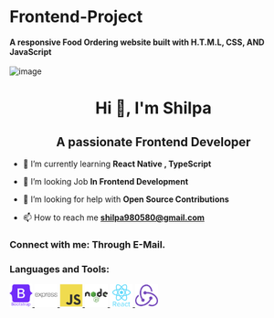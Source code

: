 # Frontend-Project
**A responsive Food Ordering website built with H.T.M.L, CSS, AND JavaScript**
<br><br>
<img width="800" height="600" alt="image" src="https://cdn.dribbble.com/users/1197989/screenshots/5585685/media/139eef797b4034c31cd8189a717c2022.gif" />
<h1 align="center">Hi 👋, I'm Shilpa</h1>
<h2 align="center">A passionate Frontend Developer </h2>

- 🌱 I’m currently learning **React Native , TypeScript**

- 👯 I’m looking Job **In Frontend Development**

- 🤝 I’m looking for help with **Open Source Contributions**

- 📫 How to reach me **shilpa980580@gmail.com**

<h3 align="left">Connect with me: Through E-Mail.</h3>
<p align="left">
</p>

<h3 align="left">Languages and Tools:</h3>
<p align="left"> <a href="https://getbootstrap.com" target="_blank" rel="noreferrer"> <img src="https://raw.githubusercontent.com/devicons/devicon/master/icons/bootstrap/bootstrap-plain-wordmark.svg" alt="bootstrap" width="40" height="40"/> </a> <a href="https://expressjs.com" target="_blank" rel="noreferrer"> <img src="https://raw.githubusercontent.com/devicons/devicon/master/icons/express/express-original-wordmark.svg" alt="express" width="40" height="40"/> </a> <a href="https://developer.mozilla.org/en-US/docs/Web/JavaScript" target="_blank" rel="noreferrer"> <img src="https://raw.githubusercontent.com/devicons/devicon/master/icons/javascript/javascript-original.svg" alt="javascript" width="40" height="40"/> </a> <a href="https://nodejs.org" target="_blank" rel="noreferrer"> <img src="https://raw.githubusercontent.com/devicons/devicon/master/icons/nodejs/nodejs-original-wordmark.svg" alt="nodejs" width="40" height="40"/> </a> <a href="https://reactjs.org/" target="_blank" rel="noreferrer"> <img src="https://raw.githubusercontent.com/devicons/devicon/master/icons/react/react-original-wordmark.svg" alt="react" width="40" height="40"/> </a> <a href="https://redux.js.org" target="_blank" rel="noreferrer"> <img src="https://raw.githubusercontent.com/devicons/devicon/master/icons/redux/redux-original.svg" alt="redux" width="40" height="40"/> </a> </p>
